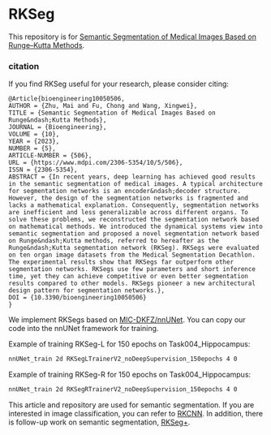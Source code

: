 # RKSeg


This repository is for [Semantic Segmentation of Medical Images Based on Runge–Kutta Methods](https://doi.org/10.3390/bioengineering10050506).

### citation
If you find RKSeg useful for your research, please consider citing:

    @Article{bioengineering10050506,
    AUTHOR = {Zhu, Mai and Fu, Chong and Wang, Xingwei},
    TITLE = {Semantic Segmentation of Medical Images Based on Runge&ndash;Kutta Methods},
    JOURNAL = {Bioengineering},
    VOLUME = {10},
    YEAR = {2023},
    NUMBER = {5},
    ARTICLE-NUMBER = {506},
    URL = {https://www.mdpi.com/2306-5354/10/5/506},
    ISSN = {2306-5354},
    ABSTRACT = {In recent years, deep learning has achieved good results in the semantic segmentation of medical images. A typical architecture for segmentation networks is an encoder&ndash;decoder structure. However, the design of the segmentation networks is fragmented and lacks a mathematical explanation. Consequently, segmentation networks are inefficient and less generalizable across different organs. To solve these problems, we reconstructed the segmentation network based on mathematical methods. We introduced the dynamical systems view into semantic segmentation and proposed a novel segmentation network based on Runge&ndash;Kutta methods, referred to hereafter as the Runge&ndash;Kutta segmentation network (RKSeg). RKSegs were evaluated on ten organ image datasets from the Medical Segmentation Decathlon. The experimental results show that RKSegs far outperform other segmentation networks. RKSegs use few parameters and short inference time, yet they can achieve competitive or even better segmentation results compared to other models. RKSegs pioneer a new architectural design pattern for segmentation networks.},
    DOI = {10.3390/bioengineering10050506}
    }

We implement RKSegs based on [MIC-DKFZ/nnUNet](https://github.com/MIC-DKFZ/nnUNet/tree/nnunetv1). You can copy our code into the nnUNet framework for training.

Example of training RKSeg-L for 150 epochs on Task004_Hippocampus:

```bash
nnUNet_train 2d RKSegLTrainerV2_noDeepSupervision_150epochs 4 0
```

Example of training RKSeg-R for 150 epochs on Task004_Hippocampus:

```bash
nnUNet_train 2d RKSegRTrainerV2_noDeepSupervision_150epochs 4 0
```

This article and repository are used for semantic segmentation. If you are interested in image classification, you can refer to [RKCNN](https://github.com/ZhuMai/RKCNN). In addition, there is follow-up work on semantic segmentation, [RKSeg+](https://github.com/ZhuMai/RKSegPlus).
